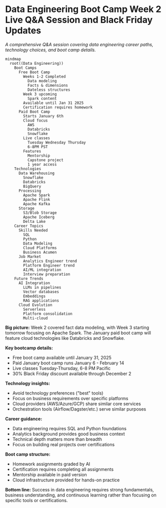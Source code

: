 # Data Engineering Boot Camp Week 2 Live Q&A Session and Black Friday Updates

*A comprehensive Q&A session covering data engineering career paths, technology choices, and boot camp details.*


```mermaid
mindmap
  root((Data Engineering))
    Boot Camps
      Free Boot Camp
        Weeks 1-2 Completed
          Data modeling
          Facts & dimensions
          Dateless structures
        Week 3 upcoming
          Spark content
        Available until Jan 31 2025
        Certification requires homework
      Paid Boot Camp
        Starts January 6th
        Cloud focus
          AWS
          Databricks
          Snowflake
        Live classes
          Tuesday Wednesday Thursday
          6-8PM PST
        Features
          Mentorship
          Capstone project
          1 year access
    Technologies
      Data Warehousing
        Snowflake
        Databricks
        BigQuery
      Processing
        Apache Spark
        Apache Flink
        Apache Kafka
      Storage
        S3/Blob Storage
        Apache Iceberg
        Delta Lake
    Career Topics
      Skills Needed
        SQL
        Python
        Data Modeling
        Cloud Platforms
        Business Acumen
      Job Market
        Analytics Engineer trend
        Platform Engineer trend
        AI/ML integration
        Interview preparation
    Future Trends
      AI Integration
        LLMs in pipelines
        Vector databases
        Embeddings
        RAG applications
      Cloud Evolution
        Serverless
        Platform consolidation
        Multi-cloud
```


**Big picture:** Week 2 covered fact data modeling, with Week 3 starting tomorrow focusing on Apache Spark. The January paid boot camp will feature cloud technologies like Databricks and Snowflake.

**Key bootcamp details:**
- Free boot camp available until January 31, 2025
- Paid January boot camp runs January 6 - February 14
- Live classes Tuesday-Thursday, 6-8 PM Pacific
- 30% Black Friday discount available through December 2

**Technology insights:**
- Avoid technology preferences ("best" tools)
- Focus on business requirements over specific platforms
- Cloud providers (AWS/Azure/GCP) share similar core services
- Orchestration tools (Airflow/Dagster/etc.) serve similar purposes

**Career guidance:**
- Data engineering requires SQL and Python foundations
- Analytics background provides good business context
- Technical depth matters more than breadth
- Focus on building real projects over certifications

**Boot camp structure:**
- Homework assignments graded by AI
- Certification requires completing all assignments
- Mentorship available in paid version
- Cloud infrastructure provided for hands-on practice

**Bottom line:** Success in data engineering requires strong fundamentals, business understanding, and continuous learning rather than focusing on specific tools or certifications.